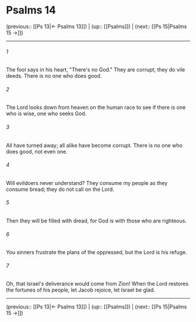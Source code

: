 # Psalms 14

(previous:: [[Ps 13|← Psalms 13]]) | (up:: [[Psalms]]) | (next:: [[Ps 15|Psalms 15 →]])

***


###### 1 
The fool says in his heart, "There's no God." They are corrupt; they do vile deeds. There is no one who does good. 

###### 2 
The Lord looks down from heaven on the human race to see if there is one who is wise, one who seeks God. 

###### 3 
All have turned away; all alike have become corrupt. There is no one who does good, not even one. 

###### 4 
Will evildoers never understand? They consume my people as they consume bread; they do not call on the Lord. 

###### 5 
Then they will be filled with dread, for God is with those who are righteous. 

###### 6 
You sinners frustrate the plans of the oppressed, but the Lord is his refuge. 

###### 7 
Oh, that Israel's deliverance would come from Zion! When the Lord restores the fortunes of his people, let Jacob rejoice, let Israel be glad.

***

(previous:: [[Ps 13|← Psalms 13]]) | (up:: [[Psalms]]) | (next:: [[Ps 15|Psalms 15 →]])
